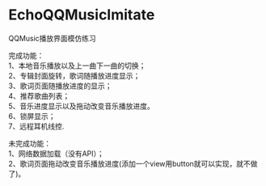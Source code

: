 # EchoQQMusicImitate
QQMusic播放界面模仿练习

完成功能：   
1、本地音乐播放以及上一曲下一曲的切换；   
2、专辑封面旋转，歌词随播放进度显示；   
3、歌词页面随播放进度的显示；   
4、推荐歌曲列表；   
5、音乐进度显示以及拖动改变音乐播放进度。   
6、锁屏显示；   
7、远程耳机线控.
  

未完成功能：   
1、网络数据加载（没有API）；   
2、歌词页面拖动改变音乐播放进度(添加一个view用button就可以实现，就不做了)。   
